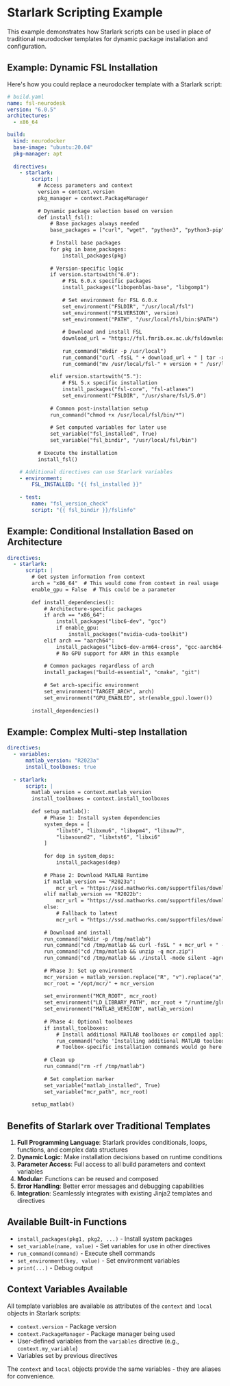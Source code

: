 # Starlark Scripting Example

This example demonstrates how Starlark scripts can be used in place of traditional neurodocker templates for dynamic package installation and configuration.

## Example: Dynamic FSL Installation

Here's how you could replace a neurodocker template with a Starlark script:

```yaml
# build.yaml
name: fsl-neurodesk
version: "6.0.5"
architectures:
  - x86_64

build:
  kind: neurodocker
  base-image: "ubuntu:20.04"
  pkg-manager: apt
  
  directives:
    - starlark:
        script: |
          # Access parameters and context
          version = context.version
          pkg_manager = context.PackageManager
          
          # Dynamic package selection based on version
          def install_fsl():
              # Base packages always needed
              base_packages = ["curl", "wget", "python3", "python3-pip"]
              
              # Install base packages
              for pkg in base_packages:
                  install_packages(pkg)
              
              # Version-specific logic
              if version.startswith("6.0"):
                  # FSL 6.0.x specific packages
                  install_packages("libopenblas-base", "libgomp1")
                  
                  # Set environment for FSL 6.0.x
                  set_environment("FSLDIR", "/usr/local/fsl")
                  set_environment("FSLVERSION", version)
                  set_environment("PATH", "/usr/local/fsl/bin:$PATH")
                  
                  # Download and install FSL
                  download_url = "https://fsl.fmrib.ox.ac.uk/fsldownloads/fsl-" + version + "-centos7_64.tar.gz"
                  
                  run_command("mkdir -p /usr/local")
                  run_command("curl -fsSL " + download_url + " | tar -xz -C /usr/local")
                  run_command("mv /usr/local/fsl-" + version + " /usr/local/fsl")
                  
              elif version.startswith("5."):
                  # FSL 5.x specific installation
                  install_packages("fsl-core", "fsl-atlases")
                  set_environment("FSLDIR", "/usr/share/fsl/5.0")
              
              # Common post-installation setup
              run_command("chmod +x /usr/local/fsl/bin/*")
              
              # Set computed variables for later use
              set_variable("fsl_installed", True)
              set_variable("fsl_bindir", "/usr/local/fsl/bin")
          
          # Execute the installation
          install_fsl()

    # Additional directives can use Starlark variables
    - environment:
        FSL_INSTALLED: "{{ fsl_installed }}"
        
    - test:
        name: "fsl_version_check"
        script: "{{ fsl_bindir }}/fslinfo"
```

## Example: Conditional Installation Based on Architecture

```yaml
directives:
  - starlark:
      script: |
        # Get system information from context
        arch = "x86_64"  # This would come from context in real usage
        enable_gpu = False  # This could be a parameter
        
        def install_dependencies():
            # Architecture-specific packages
            if arch == "x86_64":
                install_packages("libc6-dev", "gcc")
                if enable_gpu:
                    install_packages("nvidia-cuda-toolkit")
            elif arch == "aarch64":
                install_packages("libc6-dev-arm64-cross", "gcc-aarch64-linux-gnu")
                # No GPU support for ARM in this example
            
            # Common packages regardless of arch
            install_packages("build-essential", "cmake", "git")
            
            # Set arch-specific environment
            set_environment("TARGET_ARCH", arch)
            set_environment("GPU_ENABLED", str(enable_gpu).lower())
        
        install_dependencies()
```

## Example: Complex Multi-step Installation

```yaml
directives:
  - variables:
      matlab_version: "R2023a"
      install_toolboxes: true
      
  - starlark:
      script: |
        matlab_version = context.matlab_version
        install_toolboxes = context.install_toolboxes
        
        def setup_matlab():
            # Phase 1: Install system dependencies
            system_deps = [
                "libxt6", "libxmu6", "libxpm4", "libxaw7", 
                "libasound2", "libxtst6", "libxi6"
            ]
            
            for dep in system_deps:
                install_packages(dep)
            
            # Phase 2: Download MATLAB Runtime
            if matlab_version == "R2023a":
                mcr_url = "https://ssd.mathworks.com/supportfiles/downloads/R2023a/Release/6/deployment_files/installer/complete/glnxa64/MATLAB_Runtime_R2023a_Update_6_glnxa64.zip"
            elif matlab_version == "R2022b":
                mcr_url = "https://ssd.mathworks.com/supportfiles/downloads/R2022b/Release/9/deployment_files/installer/complete/glnxa64/MATLAB_Runtime_R2022b_Update_9_glnxa64.zip"
            else:
                # Fallback to latest
                mcr_url = "https://ssd.mathworks.com/supportfiles/downloads/R2023a/Release/6/deployment_files/installer/complete/glnxa64/MATLAB_Runtime_R2023a_Update_6_glnxa64.zip"
            
            # Download and install
            run_command("mkdir -p /tmp/matlab")
            run_command("cd /tmp/matlab && curl -fsSL " + mcr_url + " -o mcr.zip")
            run_command("cd /tmp/matlab && unzip -q mcr.zip")
            run_command("cd /tmp/matlab && ./install -mode silent -agreeToLicense yes -destinationFolder /opt/mcr")
            
            # Phase 3: Set up environment
            mcr_version = matlab_version.replace("R", "v").replace("a", ".1").replace("b", ".2")
            mcr_root = "/opt/mcr/" + mcr_version
            
            set_environment("MCR_ROOT", mcr_root)
            set_environment("LD_LIBRARY_PATH", mcr_root + "/runtime/glnxa64:" + mcr_root + "/bin/glnxa64:" + mcr_root + "/sys/os/glnxa64:" + mcr_root + "/extern/bin/glnxa64")
            set_environment("MATLAB_VERSION", matlab_version)
            
            # Phase 4: Optional toolboxes
            if install_toolboxes:
                # Install additional MATLAB toolboxes or compiled applications
                run_command("echo 'Installing additional MATLAB toolboxes...'")
                # Toolbox-specific installation commands would go here
            
            # Clean up
            run_command("rm -rf /tmp/matlab")
            
            # Set completion marker
            set_variable("matlab_installed", True)
            set_variable("mcr_path", mcr_root)
        
        setup_matlab()
```

## Benefits of Starlark over Traditional Templates

1. **Full Programming Language**: Starlark provides conditionals, loops, functions, and complex data structures
2. **Dynamic Logic**: Make installation decisions based on runtime conditions
3. **Parameter Access**: Full access to all build parameters and context variables
4. **Modular**: Functions can be reused and composed
5. **Error Handling**: Better error messages and debugging capabilities
6. **Integration**: Seamlessly integrates with existing Jinja2 templates and directives

## Available Built-in Functions

- `install_packages(pkg1, pkg2, ...)` - Install system packages
- `set_variable(name, value)` - Set variables for use in other directives
- `run_command(command)` - Execute shell commands
- `set_environment(key, value)` - Set environment variables
- `print(...)` - Debug output

## Context Variables Available

All template variables are available as attributes of the `context` and `local` objects in Starlark scripts:
- `context.version` - Package version
- `context.PackageManager` - Package manager being used
- User-defined variables from the `variables` directive (e.g., `context.my_variable`)
- Variables set by previous directives

The `context` and `local` objects provide the same variables - they are aliases for convenience.